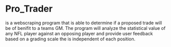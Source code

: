 # Pro_Trader 
is a webscraping program that is able to determine if a proposed trade will be of benifit to a teams GM. The program
will analyze the statistical value of any NFL player against an opposing player and provide user feedback based on a grading scale the is 
independent of each position. 
